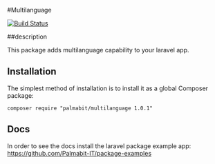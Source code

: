 #Multilanguage

[![Build Status](https://travis-ci.org/Palmabit-IT/multilanguage.png)](https://travis-ci.org/Palmabit-IT/multilanguage)

##description

This package adds multilanguage capability to your laravel app.

## Installation

The simplest method of installation is to install it as a global Composer package:

	composer require "palmabit/multilanguage 1.0.1"


## Docs

In order to see the docs install the laravel package example app: https://github.com/Palmabit-IT/package-examples